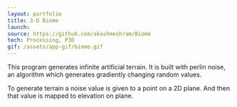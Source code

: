```yaml
---
layout: portfolio
title: 3-D Biome
launch: 
source: https://github.com/akashmeshram/Biome
tech: Processing, P3D
gif: /assets/app-gif/biome.gif
---
```


This program generates infinite artificial terrain.
It is built with perlin noise, an algorithm which generates gradiently changing random values.

To generate terrain a noise value is given to a point on a 2D plane. And then that value 
is mapped to elevation on plane.

 
